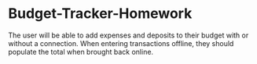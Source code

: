 # Budget-Tracker-Homework

The user will be able to add expenses and deposits to their budget with or without a connection. When entering transactions offline, they should populate the total when brought back online.
